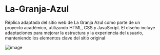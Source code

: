 # La-Granja-Azul
Réplica adaptada del sitio web de La Granja Azul como parte de un proyecto académico, utilizando HTML, CSS y JavaScript. El diseño incluye adaptaciones para mejorar la estructura y la experiencia del usuario, manteniendo los elementos clave del sitio original

![image](https://github.com/user-attachments/assets/5a103bc0-8558-4634-b803-b4188d400184)
